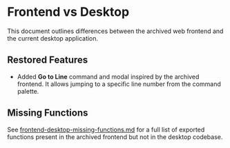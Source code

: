 # Frontend vs Desktop

This document outlines differences between the archived web frontend and the current desktop application.

## Restored Features
- Added **Go to Line** command and modal inspired by the archived frontend. It allows jumping to a specific line number from the command palette.

## Missing Functions
See [frontend-desktop-missing-functions.md](frontend-desktop-missing-functions.md) for a full list of exported functions present in the archived frontend but not in the desktop codebase.
